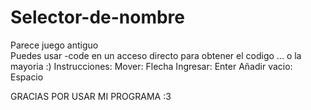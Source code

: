 # Selector-de-nombre
Parece juego antiguo  
Puedes usar -code en un acceso directo para obtener el codigo ... o la mayoria :)
Instrucciones:
  Mover: Flecha
  Ingresar: Enter
  Añadir vacio: Espacio
  
 GRACIAS POR USAR MI PROGRAMA :3

